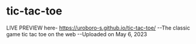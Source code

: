 # tic-tac-toe
LIVE PREVIEW here- https://uroboro-s.github.io/tic-tac-toe/
--The classic game tic tac toe on the web
--Uploaded on May 6, 2023
